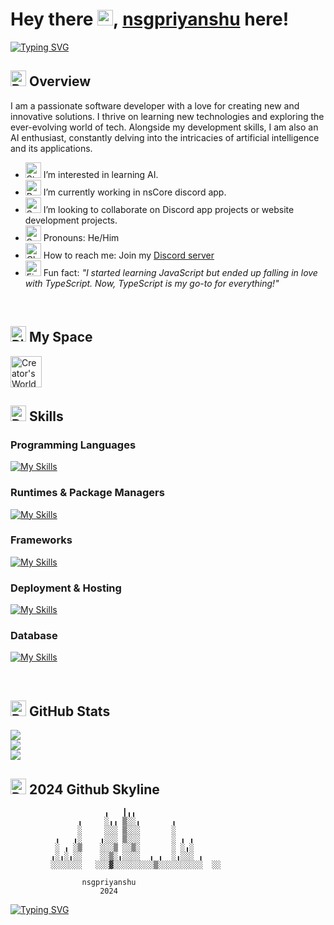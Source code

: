 # Hey there <img src="https://raw.githubusercontent.com/Tarikul-Islam-Anik/Animated-Fluent-Emojis/master/Emojis/Hand%20gestures/Victory%20Hand.png" alt="Victory Hand" width="25" height="25" />, [nsgpriyanshu](https://nsgpriyanshu.github.io/) here!

[![Typing SVG](https://readme-typing-svg.demolab.com?font=Space+Mono&pause=1000&color=f10a0a&random=false&width=435&lines=Creator+of+nstypocolors+;Developer+of+nsCore+;Author+of+nsDocs)](https://git.io/typing-svg)

## <img src="https://raw.githubusercontent.com/Tarikul-Islam-Anik/Animated-Fluent-Emojis/master/Emojis/Travel%20and%20places/Rocket.png" alt="Rocket" width="25" height="25" /> Overview
I am a passionate software developer with a love for creating new and innovative solutions. I thrive on learning new technologies and exploring the ever-evolving world of tech. Alongside my development skills, I am also an AI enthusiast, constantly delving into the intricacies of artificial intelligence and its applications.

* <img src="https://raw.githubusercontent.com/Tarikul-Islam-Anik/Animated-Fluent-Emojis/master/Emojis/Smilies/Star-Struck.png" alt="Star-Struck" width="25" height="25" /> I’m interested in learning AI.
* <img src="https://raw.githubusercontent.com/Tarikul-Islam-Anik/Animated-Fluent-Emojis/master/Emojis/Smilies/Robot.png" alt="Robot" width="25" height="25" /> I’m currently working in nsCore discord app.
* <img src="https://raw.githubusercontent.com/Tarikul-Islam-Anik/Animated-Fluent-Emojis/master/Emojis/Smilies/Smiling%20Face%20with%20Halo.png" alt="Smiling Face with Halo" width="25" height="25" /> I’m looking to collaborate on Discord app projects or website development projects.
* <img src="https://raw.githubusercontent.com/Tarikul-Islam-Anik/Animated-Fluent-Emojis/master/Emojis/Smilies/Smiling%20Face%20with%20Sunglasses.png" alt="Smiling Face with Sunglasses" width="25" height="25" /> Pronouns: He/Him
* <img src="https://raw.githubusercontent.com/Tarikul-Islam-Anik/Animated-Fluent-Emojis/master/Emojis/Objects/Closed%20Mailbox%20with%20Raised%20Flag.png" alt="Closed Mailbox with Raised Flag" width="25" height="25" /> How to reach me: Join my [Discord server](https://discord.gg/vRXgWaar2G)
* <img src="https://raw.githubusercontent.com/Tarikul-Islam-Anik/Animated-Fluent-Emojis/master/Emojis/Travel%20and%20places/Fire.png" alt="Fire" width="25" height="25" /> Fun fact: _"I started learning JavaScript but ended up falling in love with TypeScript. Now, TypeScript is my go-to for everything!"_

</br>

## <img src="https://raw.githubusercontent.com/Tarikul-Islam-Anik/Animated-Fluent-Emojis/master/Emojis/Travel%20and%20places/Ringed%20Planet.png" alt="Ringed Planet" width="25" height="25" /> My Space

<a href="https://creatorsworld.vercel.app/" target="_blank" rel="noopener noreferrer">
  <img src="https://creatorsworld.vercel.app/icons/cwicon_dark.png" alt="Creator's World" width="50" height="50" />
</a>

<!-- [![Creators World](https://custom-icon-badges.demolab.com/badge/Creators%20World-000000.svg?logo=creators_world&logoColor=white&style=for-the-badge)](https://discord.gg/7SAcEv7MDd) -->

## <img src="https://raw.githubusercontent.com/Tarikul-Islam-Anik/Animated-Fluent-Emojis/master/Emojis/Objects/Desktop%20Computer.png" alt="Desktop Computer" width="25" height="25" /> Skills

### Programming Languages

[![My Skills](https://skillicons.dev/icons?i=ts,js,html,css,py,md,tailwind,c)](https://skillicons.dev)

### Runtimes & Package Managers

[![My Skills](https://skillicons.dev/icons?i=nodejs,npm)](https://skillicons.dev)

### Frameworks

[![My Skills](https://skillicons.dev/icons?i=nextjs,react,bootstrap,discordjs)](https://skillicons.dev)

### Deployment & Hosting

[![My Skills](https://skillicons.dev/icons?i=vercel,git,github)](https://skillicons.dev)

### Database

[![My Skills](https://skillicons.dev/icons?i=supabase,mysql)](https://skillicons.dev)


</br>

## <img src="https://raw.githubusercontent.com/Tarikul-Islam-Anik/Animated-Fluent-Emojis/master/Emojis/Objects/Bookmark%20Tabs.png" alt="Bookmark Tabs" width="25" height="25" /> GitHub Stats

![](https://github-readme-stats.vercel.app/api?username=nsgpriyanshu&theme=github_dark&hide_border=true&include_all_commits=false&count_private=false&bg_color=00000000&show_icons=true)<br/>
![](https://github-readme-streak-stats.herokuapp.com/?user=nsgpriyanshu&theme=github_dark&hide_border=true&background=00000000)<br/>
![](https://github-readme-stats.vercel.app/api/top-langs/?username=nsgpriyanshu&theme=github_dark&hide_border=true&include_all_commits=false&count_private=false&layout=compact&bg_color=00000000)


## <img src="https://raw.githubusercontent.com/Tarikul-Islam-Anik/Animated-Fluent-Emojis/master/Emojis/Activities/Party%20Popper.png" alt="Party Popper" width="25" height="25" /> 2024 Github Skyline

                         ╻   ┃╻╻
                   ╻     ░╻╻ ▒░░╻       ╻
                   ░     ░░░ ▒░░░       ░
              ╻   ╻░    ╻░░░ ▒░░░       ░ ╻ ╻
              ░ ╻ ░▒    ░░░▒ ░░▒░       ░ ░╻░
             ╻░╻░╻░░    ░░▒░╻░░░░  ╻ ╻  ░╻░░░ ╻
             ░░░░░░░   ░░░▓░░░░░░░░░▒░░░░░░░░░░  ░░

                    nsgpriyanshu
                        2024
                        
[![Typing SVG](https://readme-typing-svg.demolab.com?font=Space+Mono&pause=1000&color=f10a0a&center=true&vCenter=true&multiline=true&random=false&width=435&height=65&lines=%22+Never+stop+learning+;because+life+never+stop+teaching+%22)](https://git.io/typing-svg)
